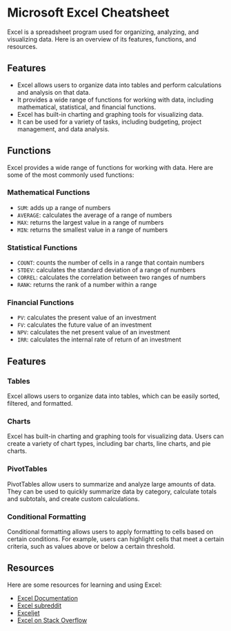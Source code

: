 # Microsoft Excel Cheatsheet

Excel is a spreadsheet program used for organizing, analyzing, and visualizing data. Here is an overview of its features, functions, and resources.

## Features

- Excel allows users to organize data into tables and perform calculations and analysis on that data.
- It provides a wide range of functions for working with data, including mathematical, statistical, and financial functions.
- Excel has built-in charting and graphing tools for visualizing data.
- It can be used for a variety of tasks, including budgeting, project management, and data analysis.

## Functions

Excel provides a wide range of functions for working with data. Here are some of the most commonly used functions:

### Mathematical Functions

- `SUM`: adds up a range of numbers
- `AVERAGE`: calculates the average of a range of numbers
- `MAX`: returns the largest value in a range of numbers
- `MIN`: returns the smallest value in a range of numbers

### Statistical Functions

- `COUNT`: counts the number of cells in a range that contain numbers
- `STDEV`: calculates the standard deviation of a range of numbers
- `CORREL`: calculates the correlation between two ranges of numbers
- `RANK`: returns the rank of a number within a range

### Financial Functions

- `PV`: calculates the present value of an investment
- `FV`: calculates the future value of an investment
- `NPV`: calculates the net present value of an investment
- `IRR`: calculates the internal rate of return of an investment

## Features

### Tables

Excel allows users to organize data into tables, which can be easily sorted, filtered, and formatted.

### Charts

Excel has built-in charting and graphing tools for visualizing data. Users can create a variety of chart types, including bar charts, line charts, and pie charts.

### PivotTables

PivotTables allow users to summarize and analyze large amounts of data. They can be used to quickly summarize data by category, calculate totals and subtotals, and create custom calculations.

### Conditional Formatting

Conditional formatting allows users to apply formatting to cells based on certain conditions. For example, users can highlight cells that meet a certain criteria, such as values above or below a certain threshold.

## Resources

Here are some resources for learning and using Excel:

- [Excel Documentation](https://support.microsoft.com/en-us/office/excel-for-windows-documentation-8a946f6f-150e-4416-a742-8f6a2696d2fa)
- [Excel subreddit](https://www.reddit.com/r/excel/)
- [Exceljet](https://exceljet.net/)
- [Excel on Stack Overflow](https://stackoverflow.com/questions/tagged/excel)